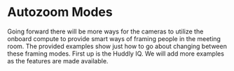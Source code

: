 # Autozoom Modes

Going forward there will be more ways for the cameras to utilize the onboard compute to provide smart ways of framing people in the meeting room. The provided examples show just how to go about changing between these framing modes.
First up is the Huddly IQ. We will add more examples as the features are made available.


